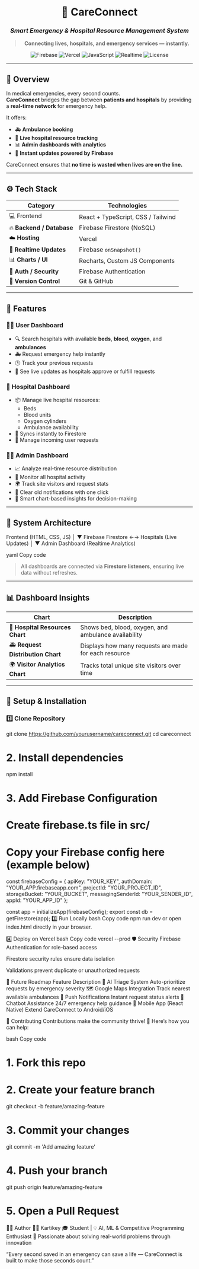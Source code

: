 <div align="center">

# 🏥 **CareConnect**
### _Smart Emergency & Hospital Resource Management System_

> **Connecting lives, hospitals, and emergency services — instantly.**

![Firebase](https://img.shields.io/badge/Firebase-orange?logo=firebase&logoColor=white)
![Vercel](https://img.shields.io/badge/Deployed%20on-Vercel-black?logo=vercel)
![JavaScript](https://img.shields.io/badge/Frontend-JavaScript-yellow?logo=javascript)
![Realtime](https://img.shields.io/badge/Realtime-Enabled-green)
![License](https://img.shields.io/badge/License-MIT-blue)

</div>

---

## 🌟 Overview

In medical emergencies, every second counts.  
**CareConnect** bridges the gap between **patients and hospitals** by providing a **real-time network** for emergency help.  

It offers:
- 🚑 **Ambulance booking**
- 🏥 **Live hospital resource tracking**
- 📊 **Admin dashboards with analytics**
- 💬 **Instant updates powered by Firebase**

CareConnect ensures that **no time is wasted when lives are on the line.**

---

## ⚙️ Tech Stack

| Category | Technologies |
|-----------|--------------|
| 💻 Frontend | React + TypeScript, CSS / Tailwind |
| 🔥 **Backend / Database** | Firebase Firestore (NoSQL) |
| ☁️ **Hosting** | Vercel |
| 📡 **Realtime Updates** | Firebase `onSnapshot()` |
| 📊 **Charts / UI** | Recharts, Custom JS Components |
| 🔐 **Auth / Security** | Firebase Authentication |
| 🧭 **Version Control** | Git & GitHub |

---

## 🚀 Features

### 👩‍⚕️ **User Dashboard**
- 🔍 Search hospitals with available **beds**, **blood**, **oxygen**, and **ambulances**  
- 🚑 Request emergency help instantly  
- 🕒 Track your previous requests  
- 🧠 See live updates as hospitals approve or fulfill requests  

### 🏥 **Hospital Dashboard**
- 📦 Manage live hospital resources:
  - Beds  
  - Blood units  
  - Oxygen cylinders  
  - Ambulance availability  
- 🔄 Syncs instantly to Firestore  
- 📨 Manage incoming user requests  

### 👨‍💼 **Admin Dashboard**
- 📈 Analyze real-time resource distribution  
- 🧾 Monitor all hospital activity  
- 🌍 Track site visitors and request stats  
- 🧹 Clear old notifications with one click  
- 🧠 Smart chart-based insights for decision-making  

---

## 🧭 System Architecture

Frontend (HTML, CSS, JS)
│
▼
Firebase Firestore ←→ Hospitals (Live Updates)
│
▼
Admin Dashboard (Realtime Analytics)

yaml
Copy code

> All dashboards are connected via **Firestore listeners**, ensuring live data without refreshes.

---

## 📊 Dashboard Insights

| Chart | Description |
|--------|--------------|
| 🏥 **Hospital Resources Chart** | Shows bed, blood, oxygen, and ambulance availability |
| 🚑 **Request Distribution Chart** | Displays how many requests are made for each resource |
| 🌍 **Visitor Analytics Chart** | Tracks total unique site visitors over time |

---

## 🔧 Setup & Installation

### 1️⃣ Clone Repository

git clone https://github.com/yourusername/careconnect.git
cd careconnect

# 2. Install dependencies
npm install

# 3. Add Firebase Configuration
# Create firebase.ts file in src/
# Copy your Firebase config here (example below)


const firebaseConfig = {
  apiKey: "YOUR_KEY",
  authDomain: "YOUR_APP.firebaseapp.com",
  projectId: "YOUR_PROJECT_ID",
  storageBucket: "YOUR_BUCKET",
  messagingSenderId: "YOUR_SENDER_ID",
  appId: "YOUR_APP_ID"
};

const app = initializeApp(firebaseConfig);
export const db = getFirestore(app);
3️⃣ Run Locally
bash
Copy code
npm run dev
or open index.html directly in your browser.

4️⃣ Deploy on Vercel
bash
Copy code
vercel --prod
🛡️ Security
Firebase Authentication for role-based access

Firestore security rules ensure data isolation

Validations prevent duplicate or unauthorized requests

🧩 Future Roadmap
Feature	Description
🤖 AI Triage System	Auto-prioritize requests by emergency severity
🗺️ Google Maps Integration	Track nearest available ambulances
🔔 Push Notifications	Instant request status alerts
💬 Chatbot Assistance	24/7 emergency help guidance
📱 Mobile App (React Native)	Extend CareConnect to Android/iOS

🤝 Contributing
Contributions make the community thrive! 💪
Here’s how you can help:

bash
Copy code
# 1. Fork this repo
# 2. Create your feature branch
git checkout -b feature/amazing-feature
# 3. Commit your changes
git commit -m 'Add amazing feature'
# 4. Push your branch
git push origin feature/amazing-feature
# 5. Open a Pull Request
👨‍💻 Author
🧑‍💻 Kartikey
🎓 Student | 💡 AI, ML & Competitive Programming Enthusiast
🚀 Passionate about solving real-world problems through innovation

“Every second saved in an emergency can save a life —
CareConnect is built to make those seconds count.”

